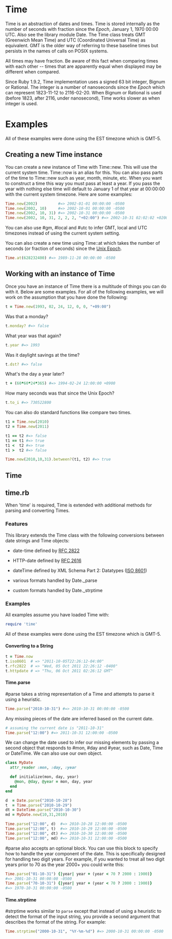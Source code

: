 # Time

Time is an abstraction of dates and times. Time is stored internally as
the number of seconds with fraction since the *Epoch*, January 1, 1970
00:00 UTC. Also see the library module Date. The Time class treats GMT
(Greenwich Mean Time) and UTC (Coordinated Universal Time) as
equivalent. GMT is the older way of referring to these baseline times
but persists in the names of calls on POSIX systems.

All times may have fraction. Be aware of this fact when comparing times
with each other -- times that are apparently equal when displayed may be
different when compared.

Since Ruby 1.9.2, Time implementation uses a signed 63 bit integer,
Bignum or Rational. The integer is a number of nanoseconds since the
*Epoch* which can represent 1823-11-12 to 2116-02-20. When Bignum or
Rational is used (before 1823, after 2116, under nanosecond), Time works
slower as when integer is used.

# Examples

All of these examples were done using the EST timezone which is GMT-5.

## Creating a new Time instance

You can create a new instance of Time with Time::new. This will use the
current system time. Time::now is an alias for this. You can also pass
parts of the time to Time::new such as year, month, minute, etc. When
you want to construct a time this way you must pass at least a year. If
you pass the year with nothing else time will default to January 1 of
that year at 00:00:00 with the current system timezone. Here are some
examples:


```ruby
Time.new(2002)         #=> 2002-01-01 00:00:00 -0500
Time.new(2002, 10)     #=> 2002-10-01 00:00:00 -0500
Time.new(2002, 10, 31) #=> 2002-10-31 00:00:00 -0500
Time.new(2002, 10, 31, 2, 2, 2, "+02:00") #=> 2002-10-31 02:02:02 +0200
```

You can also use #gm, #local and #utc to infer GMT, local and UTC
timezones instead of using the current system setting.

You can also create a new time using Time::at which takes the number of
seconds (or fraction of seconds) since the [Unix Epoch][1].


```ruby
Time.at(628232400) #=> 1989-11-28 00:00:00 -0500
```

## Working with an instance of Time

Once you have an instance of Time there is a multitude of things you can
do with it. Below are some examples. For all of the following examples,
we will work on the assumption that you have done the following:


```ruby
t = Time.new(1993, 02, 24, 12, 0, 0, "+09:00")
```

Was that a monday?


```ruby
t.monday? #=> false
```

What year was that again?


```ruby
t.year #=> 1993
```

Was it daylight savings at the time?


```ruby
t.dst? #=> false
```

What's the day a year later?


```ruby
t + (60*60*24*365) #=> 1994-02-24 12:00:00 +0900
```

How many seconds was that since the Unix Epoch?


```ruby
t.to_i #=> 730522800
```

You can also do standard functions like compare two times.


```ruby
t1 = Time.new(2010)
t2 = Time.new(2011)

t1 == t2 #=> false
t1 == t1 #=> true
t1 <  t2 #=> true
t1 >  t2 #=> false

Time.new(2010,10,31).between?(t1, t2) #=> true
```



[1]: http://en.wikipedia.org/wiki/Unix_time


## Time

## time.rb

When 'time' is required, Time is extended with additional methods for
parsing and converting Times.

### Features

This library extends the Time class with the following conversions
between date strings and Time objects:

* date-time defined by [RFC 2822][1]

* HTTP-date defined by [RFC 2616][2]
* dateTime defined by XML Schema Part 2: Datatypes ([ISO 8601][3])

* various formats handled by Date.\_parse
* custom formats handled by Date.\_strptime

### Examples

All examples assume you have loaded Time with:


```ruby
require 'time'
```

All of these examples were done using the EST timezone which is GMT-5.

#### Converting to a String


```ruby
t = Time.now
t.iso8601  # => "2011-10-05T22:26:12-04:00"
t.rfc2822  # => "Wed, 05 Oct 2011 22:26:12 -0400"
t.httpdate # => "Thu, 06 Oct 2011 02:26:12 GMT"
```

#### Time.parse

\#parse takes a string representation of a Time and attempts to parse it
using a heuristic.


```ruby
Time.parse("2010-10-31") #=> 2010-10-31 00:00:00 -0500
```

Any missing pieces of the date are inferred based on the current date.


```ruby
# assuming the current date is "2011-10-31"
Time.parse("12:00") #=> 2011-10-31 12:00:00 -0500
```

We can change the date used to infer our missing elements by passing a
second object that responds to #mon, #day and #year, such as Date, Time
or DateTime. We can also use our own object.


```ruby
class MyDate
  attr_reader :mon, :day, :year

  def initialize(mon, day, year)
    @mon, @day, @year = mon, day, year
  end
end

d  = Date.parse("2010-10-28")
t  = Time.parse("2010-10-29")
dt = DateTime.parse("2010-10-30")
md = MyDate.new(10,31,2010)

Time.parse("12:00", d)  #=> 2010-10-28 12:00:00 -0500
Time.parse("12:00", t)  #=> 2010-10-29 12:00:00 -0500
Time.parse("12:00", dt) #=> 2010-10-30 12:00:00 -0500
Time.parse("12:00", md) #=> 2010-10-31 12:00:00 -0500
```

\#parse also accepts an optional block. You can use this block to specify
how to handle the year component of the date. This is specifically
designed for handling two digit years. For example, if you wanted to
treat all two digit years prior to 70 as the year 2000+ you could write
this:


```ruby
Time.parse("01-10-31") {|year| year + (year < 70 ? 2000 : 1900)}
#=> 2001-10-31 00:00:00 -0500
Time.parse("70-10-31") {|year| year + (year < 70 ? 2000 : 1900)}
#=> 1970-10-31 00:00:00 -0500
```

#### Time.strptime

\#strptime works similar to `parse` except that instead of using a
heuristic to detect the format of the input string, you provide a second
argument that describes the format of the string. For example:


```ruby
Time.strptime("2000-10-31", "%Y-%m-%d") #=> 2000-10-31 00:00:00 -0500
```



[1]: http://www.ietf.org/rfc/rfc2822.txt
[2]: http://www.ietf.org/rfc/rfc2616.txt
[3]: http://www.iso.org/iso/date_and_time_format
